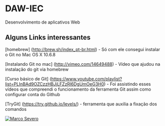 DAW-IEC
=======

Desenvolvimento de aplicativos Web

## Alguns Links interessantes

[homebrew] (http://brew.sh/index_pt-br.html) - Só com ele consegui instalar o Git no Mac OS X 10.6.8

[Instalando Git no mac] (http://vimeo.com/14649488) - Vídeo que ajudou na instalação do git via homebrew

[Curso básico de Git] (https://www.youtube.com/playlist?list=PLInBAd9OZCzzHBJjLFZzRl6DgUmOeG3H0) - Foi assistindo esses vídeos que compreendi o funcionamento da ferramenta Git assim como configurar conta do Github

[TryGit] (https://try.github.io/levels/) - ferramenta que auxilia a fixação dos comandos

[![Marco Severo](http://severidade.com.br/imagens/ondas.gif)](http://severidade.wix.com/marco)
